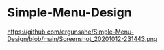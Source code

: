 # Simple-Menu-Design
  https://github.com/ergunsahe/Simple-Menu-Design/blob/main/Screenshot_20201012-231443.png
